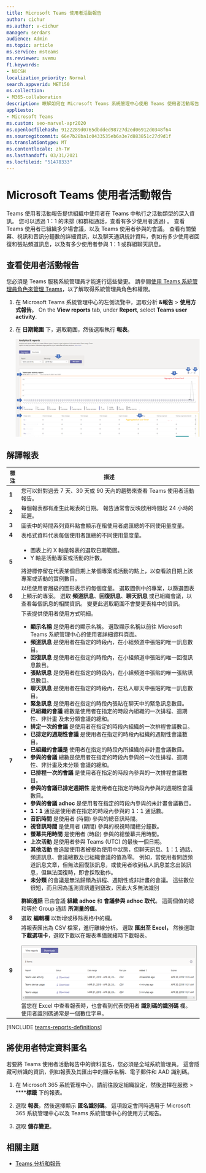 ```yaml
---
title: Microsoft Teams 使用者活動報告
author: cichur
ms.author: v-cichur
manager: serdars
audience: Admin
ms.topic: article
ms.service: msteams
ms.reviewer: svemu
f1.keywords:
- NOCSH
localization_priority: Normal
search.appverid: MET150
ms.collection:
- M365-collaboration
description: 瞭解如何在 Microsoft Teams 系統管理中心使用 Teams 使用者活動報告，以查看貴組織中使用者如何使用 Teams。
appliesto:
- Microsoft Teams
ms.custom: seo-marvel-apr2020
ms.openlocfilehash: 9122289d0765dbdded98727d2ed06912d0348f64
ms.sourcegitcommit: 66e7b28ba1c0433535eb6a3e7d883851c27d9d1f
ms.translationtype: MT
ms.contentlocale: zh-TW
ms.lasthandoff: 03/31/2021
ms.locfileid: "51478333"
---
```

# <a name="microsoft-teams-user-activity-report"></a>Microsoft Teams 使用者活動報告

Teams 使用者活動報告提供組織中使用者在 Teams 中執行之活動類型的深入資訊。 您可以透過 1：1 的未排 (和群組通話，查看有多少使用者透過) 。 查看 Teams 使用者已組織多少場會議，以及 Teams 使用者參與的會議。 查看有關螢幕、視訊和音訊分鐘數的詳細資訊，以及聊天通訊統計資料，例如有多少使用者回復和張貼頻道訊息，以及有多少使用者參與 1：1 或群組聊天訊息。

## <a name="view-the-user-activity-report"></a>查看使用者活動報告

您必須是 Teams 服務系統管理員才能進行這些變更。 請參閱[使用 Teams 系統管理員角色來管理 Teams](../using-admin-roles.md)，以了解取得系統管理員角色和權限。

1. 在 Microsoft Teams 系統管理中心的左側流覽中，選取分析 **&報告**  >  **使用方式報告**。 On the **View reports** tab, under **Report**, select **Teams user activity**.
2. 在 **日期範圍** 下，選取範圍，然後選取執行 **報表**。

    ![Teams 系統管理中心中 Teams 使用者活動報告與圖說圖的螢幕擷取畫面](../media/teams-reports-user-activity-with-callouts.png "Teams 系統管理中心中 Teams 使用者活動報告與圖說圖的螢幕擷取畫面")

## <a name="interpret-the-report"></a>解譯報表

|標注 |描述  |
|--------|-------------|
|**1**   |您可以針對過去 7 天、30 天或 90 天內的趨勢來查看 Teams 使用者活動報告。 |
|**2**   |每個報表都有產生此報表的日期。 報告通常會反映啟用時間起 24 小時的延遲。 |
|**3**   |圖表中的時間系列資料點會顯示在租使用者處匯總的不同使用量度量。 |
|**4**   |表格式資料代表每個使用者匯總的不同使用量度量。 |
|**5**   |<ul><li>圖表上的 X 軸是報表的選取日期範圍。</li> <li> Y 軸是活動專案或活動的計數。</li> </ul>將游標停留在代表某個日期上某個專案或活動的點上，以查看該日期上該專案或活動的實例數目。|
|**6**   | 以租使用者層級的圖形表示的每個度量。 選取圖例中的專案，以篩選圖表上顯示的專案。 選取 **頻道訊息**、**回復訊息**、**聊天訊息** 或已組織會議，以查看每個訊息的相關資訊。 變更此選取範圍不會變更表格中的資訊。 |
|**7**   |下表提供使用者使用方式明細。   <ul><li>**顯示名稱** 是使用者的顯示名稱。 選取顯示名稱以前往 Microsoft Teams 系統管理中心的使用者詳細資料頁面。</li><li>**頻道訊息** 是使用者在指定的時段內，在小組頻道中張貼的唯一訊息數目。</li><li>**回復訊息** 是使用者在指定的時段內，在小組頻道中張貼的唯一回復訊息數目。</li> <li>**張貼訊息** 是使用者在指定的時段內，在小組頻道中張貼的唯一張貼訊息數目。</li><li>**聊天訊息** 是使用者在指定的時段內，在私人聊天中張貼的唯一訊息數目。</li><li>**緊急訊息** 是使用者在指定的時段內張貼在聊天中的緊急訊息數目。</li><li>**已組織的會議** 總數是使用者在指定的時段內組織的一次排程、週期性、非計畫 <em></em>及未分類會議的總和。</li><li>**排定一次的會議** 是使用者在指定的時段內組織的一次排程會議數目。</li><li>**已排定的週期性會議** 是使用者在指定的時段內組織的週期性會議數目。</li><li>**已組織的會議是** 使用者在指定的時段內所組織的非計畫會議數目。</li><li>**參與的會議** 總數是使用者在指定的時段內參與的一次性排程、週期性、非計畫及未分類 <em></em>會議的總和。</li><li>**已排程一次的會議** 是使用者在指定的時段內參與的一次排程會議數目。</li><li>**參與的會議已排定週期性** 是使用者在指定的時段內參與的週期性會議數目。</li><li>**參與的會議 adhoc** 是使用者在指定的時段內參與的未計畫會議數目。</li><li>**1：1** 通話是使用者在指定的時段內參與的 1：1 通話數。</li><li>**音訊時間** 是使用者 (時間) 參與的總音訊時間。</li><li>**視音訊時間** 是使用者 (期間) 參與的視視時間總分鐘數。</li><li>**螢幕共用時間** 是使用者 (時段) 參與的總螢幕共用時間。</li>  <li>**上次活動** 是使用者參與 Teams (UTC) 的最後一個日期。</li><li>**其他活動** 會追蹤使用者被視為使用中狀態，但聊天訊息、1：1 通話、頻道訊息、會議總數及已組織會議的值為零。 例如，當使用者開啟頻道訊息文章，但無法回復該訊息，或使用者收到私人訊息並念出該訊息，但無法回復時，即會採取動作。</li> <li>**未分類** 的會議是無法歸類為排程、週期性或非計畫的會議。 這些數位很短，而且因為遙測資訊遭到竄改，因此大多無法識別</li> </ul>**群組通話** 已由會議 **組織 adhoc** 和 **會議參與 adhoc 取代**。 這兩個值的總和等於 Group 通話 **所測量的值**。
|**8**   |選取 **編輯欄** 以新增或移除表格中的欄。 |
|**9**   |將報表匯出為 CSV 檔案，進行離線分析。 選取 **匯出至 Excel，** 然後選取 **下載選項卡**，選取下載以在報表準備就緒時下載報表。<br><br>![顯示要下載之匯出報表的下載清單的螢幕擷取畫面](../media/teams-reports-export-to-csv.png) <br>當您在 Excel 中查看報表時，也會看到代表使用者 **識別碼的識別碼** 欄。 使用者識別碼通常是一個數位字串。 ||

[!INCLUDE [teams-reports-definitions](../includes/teams-reports-definitions.md)]

## <a name="make-the-user-specific-data-anonymous"></a>將使用者特定資料匿名

若要將 Teams 使用者活動報告中的資料匿名，您必須是全域系統管理員。 這會隱藏可辨識的資訊，例如報表及其匯出中的顯示名稱、電子郵件和 AAD 識別碼。

1. 在 Microsoft 365 系統管理中心，請前往設定組織設定，然後選擇在服務 \> ******標籤** 下的報表。
    
2. 選取 **報表**，然後選擇顯示 **匿名識別碼**。 這項設定會同時適用于 Microsoft 365 系統管理中心以及 Teams 系統管理中心的使用方式報告。
  
3. 選取 **儲存變更**。

## <a name="related-topics"></a>相關主題

- [Teams 分析和報告](teams-reporting-reference.md)
